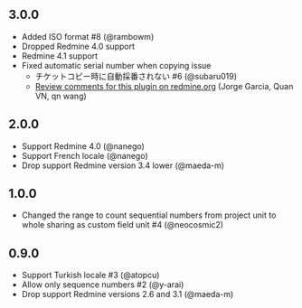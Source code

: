 ## 3.0.0

- Added ISO format #8 (@rambowm)
- Dropped Redmine 4.0 support
- Redmine 4.1 support
- Fixed automatic serial number when copying issue
  - チケットコピー時に自動採番されない #6 (@subaru019)
  - [Review comments for this plugin on redmine.org](https://www.redmine.org/plugins/redmine_serial_number_field) (Jorge Garcia, Quan VN, qn wang)

## 2.0.0

- Support Redmine 4.0 (@nanego)
- Support French locale (@nanego)
- Drop support Redmine version 3.4 lower (@maeda-m)

## 1.0.0

- Changed the range to count sequential numbers from project unit to whole sharing as custom field unit #4 (@neocosmic2)

## 0.9.0

- Support Turkish locale #3 (@atopcu)
- Allow only sequence numbers #2 (@y-arai)
- Drop support Redmine versions 2.6 and 3.1 (@maeda-m)
